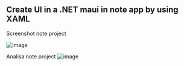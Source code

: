 ## Create UI in a .NET maui in note app by using XAML

Screenshot note project

![image](https://user-images.githubusercontent.com/90663373/219037395-71f4ff59-ceb1-4d04-9878-fc382bfb7306.png)

Analisa note project
![image](https://user-images.githubusercontent.com/90663373/219338556-d1a8a94e-69d4-42b9-ab7c-1ca23339bfe3.png)
